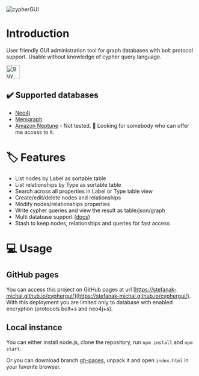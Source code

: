 ![cypherGUI](./public/logo.svg)

# Introduction

User friendly GUI administration tool for graph databases with bolt protocol support. Usable without knowledge of cypher query language.

<a href='https://ko-fi.com/Z8Z5ABMLW' target='_blank'><img height='36' style='border:0px;height:36px;' src='https://cdn.ko-fi.com/cdn/kofi1.png?v=3' border='0' alt='Buy Me a Coffee at ko-fi.com' /></a>

## :heavy_check_mark: Supported databases

- [Neo4j](https://neo4j.com/) 
- [Memgraph](https://memgraph.com/) 
- [Amazon Neptune](https://aws.amazon.com/neptune/) - Not tested. :raising_hand: Looking for somebody who can offer me access to it.

# :label: Features

- List nodes by Label as sortable table
- List relationships by Type as sortable table
- Search across all properties in Label or Type table view
- Create/edit/delete nodes and relationships
- Modify nodes/relationships properties
- Write cypher queries and view the result as table/json/graph
- Multi database support ([docs](https://neo4j.com/docs/cypher-manual/current/databases/))
- Stash to keep nodes, relationships and queries for fast access

# :computer: Usage

## GitHub pages

You can access this project on GitHub pages at url [https://stefanak-michal.github.io/cyphergui/](https://stefanak-michal.github.io/cyphergui/). With this deployment you are limited only to database with enabled encryption (protocols bolt+s and neo4j+s).

## Local instance

You can either install node.js, clone the repository, run `npm install` and `npm start`.

Or you can download branch [gh-pages](https://github.com/stefanak-michal/cyphergui/tree/gh-pages), unpack it and open `index.html` in your favorite browser.

